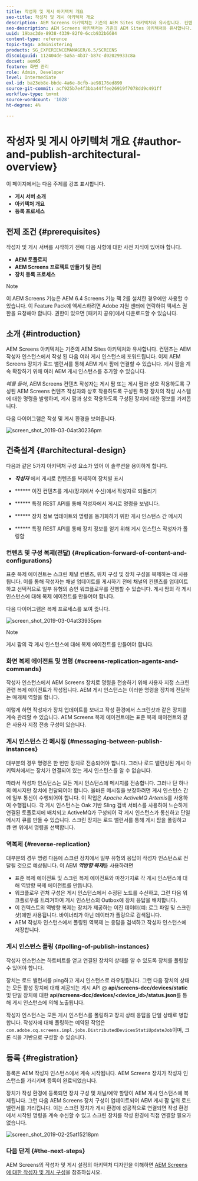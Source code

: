 ```yaml
---
title: 작성자 및 게시 아키텍처 개요
seo-title: 작성자 및 게시 아키텍처 개요
description: AEM Screens 아키텍처는 기존의 AEM Sites 아키텍처와 유사합니다. 컨텐츠는 AEM 작성자 인스턴스에서 작성 된 다음 여러 게시 인스턴스에 포워드됩니다. 작성자 및 게시 아키텍처 개요에 대한 자세한 내용을 보려면 이 페이지를 따르십시오.
seo-description: AEM Screens 아키텍처는 기존의 AEM Sites 아키텍처와 유사합니다. 컨텐츠는 AEM 작성자 인스턴스에서 작성 된 다음 여러 게시 인스턴스에 포워드됩니다. 작성자 및 게시 아키텍처 개요에 대한 자세한 내용을 보려면 이 페이지를 따르십시오.
uuid: 19bac3de-8938-4339-82f0-6ccb932b6684
content-type: reference
topic-tags: administering
products: SG_EXPERIENCEMANAGER/6.5/SCREENS
discoiquuid: 112404de-5a5a-4b37-b87c-d02029933c8a
docset: aem65
feature: 화면 관리
role: Admin, Developer
level: Intermediate
exl-id: ba23eb8e-bbde-4a6e-8cfb-ae98176ed890
source-git-commit: acf925b7e4f3bba44ffee26919f7078dd9c491ff
workflow-type: tm+mt
source-wordcount: '1028'
ht-degree: 4%

---
```


# 작성자 및 게시 아키텍처 개요 {#author-and-publish-architectural-overview}

이 페이지에서는 다음 주제를 강조 표시합니다.

* **게시 서버 소개**
* **아키텍처 개요**
* **등록 프로세스**

## 전제 조건 {#prerequisites}

작성자 및 게시 서버를 시작하기 전에 다음 사항에 대한 사전 지식이 있어야 합니다.

* **AEM 토폴로지**
* **AEM Screens 프로젝트 만들기 및 관리**
* **장치 등록 프로세스**

>[!NOTE]
>
>이 AEM Screens 기능은 AEM 6.4 Screens 기능 팩 2를 설치한 경우에만 사용할 수 있습니다. 이 Feature Pack에 액세스하려면 Adobe 지원 센터에 연락하여 액세스 권한을 요청해야 합니다. 권한이 있으면 [패키지 공유]에서 다운로드할 수 있습니다.

## 소개 {#introduction}

AEM Screens 아키텍처는 기존의 AEM Sites 아키텍처와 유사합니다. 컨텐츠는 AEM 작성자 인스턴스에서 작성 된 다음 여러 게시 인스턴스에 포워드됩니다. 이제 AEM Screens 장치가 로드 밸런서를 통해 AEM 게시 팜에 연결할 수 있습니다. 게시 팜을 계속 확장하기 위해 여러 AEM 게시 인스턴스를 추가할 수 있습니다.

*예를 들어*, AEM Screens 컨텐츠 작성자는 게시 팜 또는 게시 팜과 상호 작용하도록 구성된 AEM Screens 컨텐츠 작성자와 상호 작용하도록 구성된 특정 장치의 작성 시스템에 대한 명령을 발행하며, 게시 팜과 상호 작용하도록 구성된 장치에 대한 정보를 가져옵니다.

다음 다이어그램은 작성 및 게시 환경을 보여줍니다.

![screen_shot_2019-03-04at30236pm](assets/screen_shot_2019-03-04at30236pm.png)

## 건축설계 {#architectural-design}

다음과 같은 5가지 아키텍처 구성 요소가 있어 이 솔루션을 용이하게 합니다.

* ***작성자*** 에서 게시로 컨텐츠를 복제하여 장치별 표시

* ****** 이진 컨텐츠를 게시(장치에서 수신)에서 작성자로 되돌리기
* ****** 특정 REST API를 통해 작성자에서 게시로 명령을 보냅니다.
* ****** 장치 정보 업데이트와 명령을 동기화하기 위한 게시 인스턴스 간 메시지
* ****** 특정 REST API를 통해 장치 정보를 얻기 위해 게시 인스턴스 작성자가 폴링함

### 컨텐츠 및 구성 복제(전달)  {#replication-forward-of-content-and-configurations}

표준 복제 에이전트는 스크린 채널 컨텐츠, 위치 구성 및 장치 구성을 복제하는 데 사용됩니다. 이를 통해 작성자는 채널 업데이트를 게시하기 전에 채널의 컨텐츠를 업데이트하고 선택적으로 일부 유형의 승인 워크플로우를 진행할 수 있습니다. 게시 팜의 각 게시 인스턴스에 대해 복제 에이전트를 만들어야 합니다.

다음 다이어그램은 복제 프로세스를 보여 줍니다.

![screen_shot_2019-03-04at33935pm](assets/screen_shot_2019-03-04at33935pm.png)

>[!NOTE]
>
>게시 팜의 각 게시 인스턴스에 대해 복제 에이전트를 만들어야 합니다.

### 화면 복제 에이전트 및 명령  {#screens-replication-agents-and-commands}

작성자 인스턴스에서 AEM Screens 장치로 명령을 전송하기 위해 사용자 지정 스크린 관련 복제 에이전트가 작성됩니다. AEM 게시 인스턴스는 이러한 명령을 장치에 전달하는 매개체 역할을 합니다.

이렇게 하면 작성자가 장치 업데이트를 보내고 작성 환경에서 스크린샷과 같은 장치를 계속 관리할 수 있습니다. AEM Screens 복제 에이전트에는 표준 복제 에이전트와 같은 사용자 지정 전송 구성이 있습니다.

### 게시 인스턴스 간 메시징  {#messaging-between-publish-instances}

대부분의 경우 명령은 한 번만 장치로 전송되어야 합니다. 그러나 로드 밸런싱된 게시 아키텍처에서는 장치가 연결되어 있는 게시 인스턴스를 알 수 없습니다.

따라서 작성자 인스턴스는 모든 게시 인스턴스에 메시지를 전송합니다. 그러나 단 하나의 메시지만 장치에 전달되어야 합니다. 올바른 메시징을 보장하려면 게시 인스턴스 간에 일부 통신이 수행되어야 합니다. 이 작업은 *Apache ActiveMQ Artemis*&#x200B;를 사용하여 수행됩니다. 각 게시 인스턴스는 Oak 기반 Sling 검색 서비스를 사용하여 느슨하게 연결된 토폴로지에 배치되고 ActiveMQ가 구성되어 각 게시 인스턴스가 통신하고 단일 메시지 큐를 만들 수 있습니다. 스크린 장치는 로드 밸런서를 통해 게시 팜을 폴링하고 큐 맨 위에서 명령을 선택합니다.

### 역복제 {#reverse-replication}

대부분의 경우 명령 다음에 스크린 장치에서 일부 유형의 응답이 작성자 인스턴스로 전달될 것으로 예상됩니다. 이 AEM ***역방향 복제***&#x200B;를 사용하려면

* 표준 복제 에이전트 및 스크린 복제 에이전트와 마찬가지로 각 게시 인스턴스에 대해 역방향 복제 에이전트를 만듭니다.
* 워크플로우 런처 구성은 게시 인스턴스에서 수정된 노드를 수신하고, 그런 다음 워크플로우를 트리거하여 게시 인스턴스의 Outbox에 장치 응답을 배치합니다.
* 이 컨텍스트의 역방향 복제는 장치가 제공하는 이진 데이터(예: 로그 파일 및 스크린샷)에만 사용됩니다. 바이너리가 아닌 데이터가 폴링으로 검색됩니다.
* AEM 작성자 인스턴스에서 폴링된 역복제 는 응답을 검색하고 작성자 인스턴스에 저장합니다.

### 게시 인스턴스 폴링  {#polling-of-publish-instances}

작성자 인스턴스는 하트비트를 얻고 연결된 장치의 상태를 알 수 있도록 장치를 폴링할 수 있어야 합니다.

장치는 로드 밸런서를 ping하고 게시 인스턴스로 라우팅됩니다. 그런 다음 장치의 상태는 모든 활성 장치에 대해 제공되는 게시 API @ **api/screens-dcc/devices/static** 및 단일 장치에 대한 **api/screens-dcc/devices/&lt;device_id>/status.json**&#x200B;를 통해 게시 인스턴스에 의해 노출됩니다.

작성자 인스턴스는 모든 게시 인스턴스를 폴링하고 장치 상태 응답을 단일 상태로 병합합니다. 작성자에 대해 폴링하는 예약된 작업은 `com.adobe.cq.screens.impl.jobs.DistributedDevicesStatiUpdateJob`이며, 크론 식을 기반으로 구성할 수 있습니다.

## 등록 {#registration}

등록은 AEM 작성자 인스턴스에서 계속 시작됩니다. AEM Screens 장치가 작성자 인스턴스를 가리키며 등록이 완료되었습니다.

장치가 작성 환경에 등록되면 장치 구성 및 채널/예약 할당이 AEM 게시 인스턴스에 복제됩니다. 그런 다음 AEM Screens 장치 구성이 업데이트되어 AEM 게시 팜 앞의 로드 밸런서를 가리킵니다. 이는 스크린 장치가 게시 환경에 성공적으로 연결되면 작성 환경에서 시작된 명령을 계속 수신할 수 있고 스크린 장치를 작성 환경에 직접 연결할 필요가 없습니다.

![screen_shot_2019-02-25at15218pm](assets/screen_shot_2019-02-25at15218pm.png)

### 다음 단계 {#the-next-steps}

AEM Screens의 작성자 및 게시 설정의 아키텍처 디자인을 이해하면 [AEM Screens에 대한 작성자 및 게시 구성](author-and-publish.md)을 참조하십시오.
